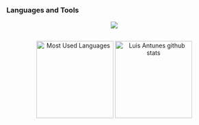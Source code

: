 ##

### Languages and Tools

<div align="center">
  <a href="https://skillicons.dev">
    <img src="https://skillicons.dev/icons?i=go,java,python,c,neovim,vscode,linux,git&perline=13" />
  </a>
</div>

##

<div align="center">
  <img height="180"
    src="https://github-readme-stats.vercel.app/api/top-langs/?username=antunesluis&layout=compact&count_private=true&theme=solarized-light" alt="Most Used Languages"/>
  <img height="180em" src="https://github-readme-stats.vercel.app/api?username=antunesluis&show_icons=true&count_private=true&theme=solarized-light" alt="Luis Antunes github stats"/>
</div>
